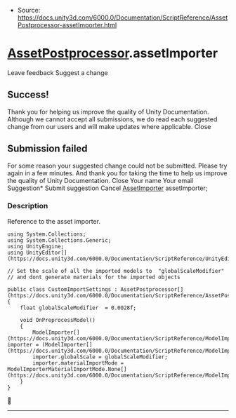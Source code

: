* Source: https://docs.unity3d.com/6000.0/Documentation/ScriptReference/AssetPostprocessor-assetImporter.html

#  [AssetPostprocessor](https://docs.unity3d.com/6000.0/Documentation/ScriptReference/AssetPostprocessor.html).assetImporter
Leave feedback
Suggest a change
## Success!
Thank you for helping us improve the quality of Unity Documentation. Although we cannot accept all submissions, we do read each suggested change from our users and will make updates where applicable.
Close
## Submission failed
For some reason your suggested change could not be submitted. Please <a>try again</a> in a few minutes. And thank you for taking the time to help us improve the quality of Unity Documentation.
Close
Your name Your email Suggestion* Submit suggestion
Cancel
[AssetImporter](https://docs.unity3d.com/6000.0/Documentation/ScriptReference/AssetImporter.html) assetImporter; 
### Description
Reference to the asset importer.
```
using System.Collections;
using System.Collections.Generic;
using UnityEngine;
using UnityEditor[](https://docs.unity3d.com/6000.0/Documentation/ScriptReference/UnityEditor.html);  
  
// Set the scale of all the imported models to  "globalScaleModifier"
// and dont generate materials for the imported objects  
  
public class CustomImportSettings : AssetPostprocessor[](https://docs.unity3d.com/6000.0/Documentation/ScriptReference/AssetPostprocessor.html)
{
    float globalScaleModifier  = 0.0028f;  
  
    void OnPreprocessModel()
    {
        ModelImporter[](https://docs.unity3d.com/6000.0/Documentation/ScriptReference/ModelImporter.html) importer = (ModelImporter[](https://docs.unity3d.com/6000.0/Documentation/ScriptReference/ModelImporter.html))assetImporter;
        importer.globalScale = globalScaleModifier;
        importer.materialImportMode = ModelImporterMaterialImportMode.None[](https://docs.unity3d.com/6000.0/Documentation/ScriptReference/ModelImporterMaterialImportMode.None.html);
    }
}

```

* * *
